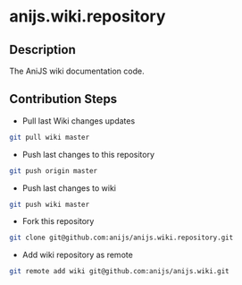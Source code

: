 anijs.wiki.repository
=====================

## Description
The AniJS wiki documentation code.

## Contribution Steps

- Pull last Wiki changes updates

```bash
git pull wiki master
```

- Push last changes to this repository

```bash
git push origin master
```

- Push last changes to wiki

```bash
git push wiki master
```

- Fork this repository

```bash
git clone git@github.com:anijs/anijs.wiki.repository.git
```

- Add wiki repository as remote

```bash
git remote add wiki git@github.com:anijs/anijs.wiki.git
```
